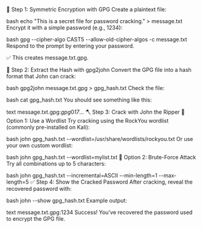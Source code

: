 🔐 Step 1: Symmetric Encryption with GPG
Create a plaintext file:

bash
echo "This is a secret file for password cracking." > message.txt
Encrypt it with a simple password (e.g., 1234):

bash
gpg --cipher-algo CAST5 --allow-old-cipher-algos -c message.txt
Respond to the prompt by entering your password.

✅ This creates message.txt.gpg.

🧱 Step 2: Extract the Hash with gpg2john
Convert the GPG file into a hash format that John can crack:

bash
gpg2john message.txt.gpg > gpg_hash.txt
Check the file:

bash
cat gpg_hash.txt
You should see something like this:

text
message.txt.gpg:$gpg$0*17*...
🪓 Step 3: Crack with John the Ripper
📖 Option 1: Use a Wordlist
Try cracking using the RockYou wordlist (commonly pre-installed on Kali):

bash
john gpg_hash.txt --wordlist=/usr/share/wordlists/rockyou.txt
Or use your own custom wordlist:

bash
john gpg_hash.txt --wordlist=mylist.txt
🧠 Option 2: Brute-Force Attack
Try all combinations up to 5 characters:

bash
john gpg_hash.txt --incremental=ASCII --min-length=1 --max-length=5
✅ Step 4: Show the Cracked Password
After cracking, reveal the recovered password with:

bash
john --show gpg_hash.txt
Example output:

text
message.txt.gpg:1234
Success! You've recovered the password used to encrypt the GPG file.
